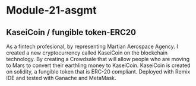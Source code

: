 # Module-21-asgmt
## KaseiCoin / fungible token-ERC20

As a fintech profesional, by representing Martian Aerospace Agency. I created a new cryptocurrency called KaseiCoin on the blockchain technology. By creating a Crowdsale that will allow people who are moving to Mars to convert their earthling money to KaseiCoin.
KaseiCoin is created on solidity, a fungible token that is ERC-20 compliant. Deployed with Remix IDE and tested with Ganache and MetaMask.
